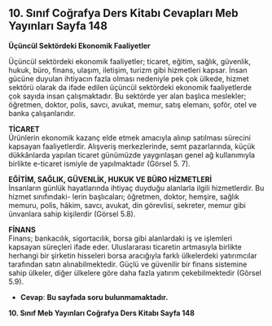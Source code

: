 ## 10. Sınıf Coğrafya Ders Kitabı Cevapları Meb Yayınları Sayfa 148

**Üçüncül Sektördeki Ekonomik Faaliyetler**

Üçüncül sektördeki ekonomik faaliyetler; ticaret, eğitim, sağlık, güvenlik, hukuk, büro, finans, ulaşım, iletişim, turizm gibi hizmetleri kapsar. İnsan gücüne duyulan ihtiyacın fazla olması nedeniyle pek çok ülkede, hizmet sektörü olarak da ifade edilen üçüncül sektördeki ekonomik faaliyetlerde çok sayıda insan çalışmaktadır. Bu sektörde yer alan başlıca meslekler; öğretmen, doktor, polis, savcı, avukat, memur, satış elemanı, şoför, otel ve banka çalışanlarıdır.

**TİCARET**  
 Ürünlerin ekonomik kazanç elde etmek amacıyla alınıp satılması sürecini kapsayan faaliyetlerdir. Alışveriş merkezlerinde, semt pazarlarında, küçük dükkânlarda yapılan ticaret günümüzde yaygınlaşan genel ağ kullanımıyla birlikte e-ticaret ismiyle de yapılmaktadır (Görsel 5. 7).

**EĞİTİM, SAĞLIK, GÜVENLİK, HUKUK VE BÜRO HİZMETLERİ**  
 İnsanların günlük hayatlarında ihtiyaç duyduğu alanlarla ilgili hizmetlerdir. Bu hizmet sınıfındaki- lerin başlıcaları; öğretmen, doktor, hemşire, sağlık memuru, polis, hâkim, savcı, avukat, din görevlisi, sekreter, memur gibi ünvanlara sahip kişilerdir (Görsel 5.8).

**FİNANS**  
 Finans; bankacılık, sigortacılık, borsa gibi alanlardaki iş ve işlemleri kapsayan süreçleri ifade eder. Uluslararası ticaretin artmasıyla birlikte herhangi bir şirketin hisseleri borsa aracığıyla farklı ülkelerdeki yatırımcılar tarafından satın alınabilmektedir. Güçlü ve güvenilir bir finans sistemine sahip ülkeler, diğer ülkelere göre daha fazla yatırım çekebilmektedir (Görsel 5.9).

* **Cevap**: **Bu sayfada soru bulunmamaktadır.**

**10. Sınıf Meb Yayınları Coğrafya Ders Kitabı Sayfa 148**